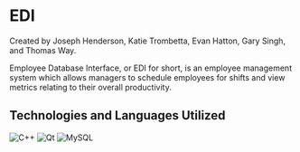 # EDI


Created by Joseph Henderson, Katie Trombetta, Evan Hatton, Gary Singh, and Thomas Way.

Employee Database Interface, or EDI for short, is an employee management system which allows managers to schedule employees for shifts and view metrics relating to their overall productivity.

## Technologies and Languages Utilized

![C++](https://img.shields.io/badge/c++-%2300599C.svg?style=for-the-badge&logo=c%2B%2B&logoColor=white)
![Qt](https://img.shields.io/badge/Qt-%23217346.svg?style=for-the-badge&logo=Qt&logoColor=white)
![MySQL](https://img.shields.io/badge/mysql-%2300f.svg?style=for-the-badge&logo=mysql&logoColor=white)
